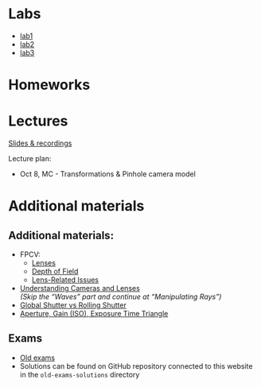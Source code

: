 # Labs

* [lab1](lab1-public/lab1.md)
* [lab2](lab2-public/lab2.md)
* [lab3](lab3-public/lab3.md)

# Homeworks

# Lectures

[Slides & recordings](https://drive.google.com/drive/folders/1SUVL9ZvXpPgyEv7ynwQv-ar3gWSkDnF1?usp=drive_link)

Lecture plan:
* Oct 8, MC - Transformations & Pinhole camera model

# Additional materials

## Additional materials:

* FPCV:
    - [Lenses](https://www.youtube.com/embed/7LX-19v_9ns)
    - [Depth of Field](https://www.youtube.com/embed/v5OE90eVIXo)
    - [Lens-Related Issues](https://www.youtube.com/embed/hzOeqCb2Fg4)
*  [Understanding Cameras and Lenses](https://ciechanow.ski/cameras-and-lenses/)  
  *(Skip the “Waves” part and continue at “Manipulating Rays”)*
* [Global Shutter vs Rolling Shutter](https://www.premiumbeat.com/blog/know-the-basics-of-global-shutter-vs-rolling-shutter/)
* [Aperture, Gain (ISO), Exposure Time Triangle](https://www.cambridgeincolour.com/tutorials/camera-exposure.htm)


## Exams

* [Old exams](old-exams)
* Solutions can be found on GitHub repository connected to this website in the `old-exams-solutions` directory
